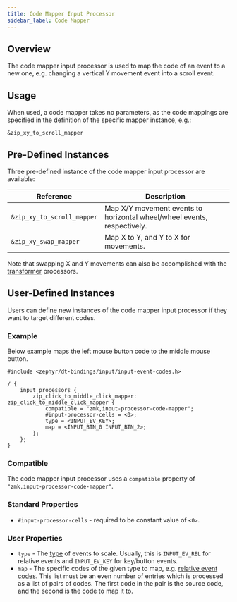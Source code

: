 ```yaml
---
title: Code Mapper Input Processor
sidebar_label: Code Mapper
---
```


## Overview

The code mapper input processor is used to map the code of an event to a new one, e.g. changing a vertical Y movement event into a scroll event.

## Usage

When used, a code mapper takes no parameters, as the code mappings are specified in the definition of the specific mapper instance, e.g.:

```dts
&zip_xy_to_scroll_mapper
```

## Pre-Defined Instances

Three pre-defined instance of the code mapper input processor are available:

| Reference                  | Description                                                             |
| -------------------------- | ----------------------------------------------------------------------- |
| `&zip_xy_to_scroll_mapper` | Map X/Y movement events to horizontal wheel/wheel events, respectively. |
| `&zip_xy_swap_mapper`      | Map X to Y, and Y to X for movements.                                   |

Note that swapping X and Y movements can also be accomplished with the [transformer](transformer.md#pre-defined-instances) processors.

## User-Defined Instances

Users can define new instances of the code mapper input processor if they want to target different codes.

### Example

Below example maps the left mouse button code to the middle mouse button.

```dts
#include <zephyr/dt-bindings/input/input-event-codes.h>

/ {
    input_processors {
        zip_click_to_middle_click_mapper: zip_click_to_middle_click_mapper {
            compatible = "zmk,input-processor-code-mapper";
            #input-processor-cells = <0>;
            type = <INPUT_EV_KEY>;
            map = <INPUT_BTN_0 INPUT_BTN_2>;
        };
    };
}
```

### Compatible

The code mapper input processor uses a `compatible` property of `"zmk,input-processor-code-mapper"`.

### Standard Properties

- `#input-processor-cells` - required to be constant value of `<0>`.

### User Properties

- `type` - The [type](https://github.com/zmkfirmware/zephyr/blob/v3.5.0%2Bzmk-fixes/include/zephyr/dt-bindings/input/input-event-codes.h#L25) of events to scale. Usually, this is `INPUT_EV_REL` for relative events and `INPUT_EV_KEY` for key/button events.
- `map` - The specific codes of the given type to map, e.g. [relative event codes](https://github.com/zmkfirmware/zephyr/blob/v3.5.0%2Bzmk-fixes/include/zephyr/dt-bindings/input/input-event-codes.h#L245). This list must be an even number of entries which is processed as a list of pairs of codes. The first code in the pair is the source code, and the second is the code to map it to.

